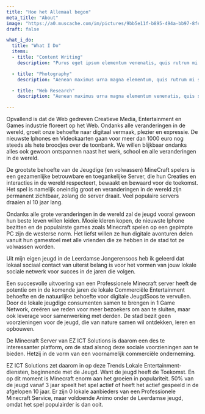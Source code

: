 ```yaml
---
title: "Hoe het Allemaal begon"
meta_title: "About"
image: "https://a0.muscache.com/im/pictures/9bb5e11f-b895-494a-bb97-8feb603bc4de.jpg?im_w=1440"
draft: false

what_i_do:
  title: "What I Do"
  items:
  - title: "Content Writing"
    description: "Purus eget ipsum elementum venenatis, quis rutrum mi semper nonpurus eget ipsum elementum venenatis."

  - title: "Photography"
    description: "Aenean maximus urna magna elementum, quis rutrum mi semper non purus eget ipsum venenatis."

  - title: "Web Research"
    description: "Aenean maximus urna magna elementum venenatis, quis semper non purus eget ipsum venenatis."

---
```

Opvallend is dat de Web gedreven Creatieve Media, Entertainment en Games industrie floreert op het Web. Ondanks alle veranderingen in de wereld, groeit onze behoefte naar digitaal vermaak, plezier en expressie. De nieuwste Iphones en Videokaarten gaan voor meer dan 1000 euro nog steeds als hete broodjes over de toonbank. We willen blijkbaar ondanks alles ook gewoon ontspannen naast het werk, school en alle veranderingen in de wereld.

De grootste behoefte van de Jeugdige (en volwassen) MineCraft spelers is een gezamenlijke betrouwbare en toegankelijke Server, die hun Creaties en interacties in de wereld respecteert, bewaakt en bewaard voor de toekomst. Het spel is namelijk oneindig groot en veranderingen in de wereld zijn permanent zichtbaar, zolang de server draait. Veel populaire servers draaien al 10 jaar lang.

Ondanks alle grote veranderingen in de wereld zal de jeugd vooral gewoon hun beste leven willen leiden. Mooie kleren kopen, de nieuwste Iphone bezitten en de populairste games zoals Minecraft spelen op een gepimpte PC zijn de westerse norm. Het liefst willen ze hun digitale avonturen delen vanuit hun gamestoel met alle vrienden die ze hebben in de stad tot ze volwassen worden.

Uit mijn eigen jeugd in de Leerdamse Jongerensoos heb ik geleerd dat lokaal sociaal contact van uiterst belang is voor het vormen van jouw lokale sociale netwerk voor succes in de jaren die volgen.

Een succesvolle uitvoering van een Professionele Minecraft server heeft de potentie om in de komende jaren de lokale Commerciële Entertainment behoefte en de natuurlijke behoefte voor digitale JeugdSoos te vervullen. Door de lokale jeugdige consumenten samen te brengen in 1 Game Network, creëren we reden voor meer bezoekers om aan te sluiten, maar ook leverage voor samenwerking met derden. De stad bezit geen voorzieningen voor de jeugd, die van nature samen wil ontdekken, leren en opbouwen.

De Minecraft Server van EZ ICT Solutions is daarom een des te interessanter platform, om de stad alsnog deze sociale voorzieningen aan te bieden. Hetzij in de vorm van een voornamelijk commerciële onderneming.


EZ ICT Solutions zet daarom in op deze Trends Lokale Entertainment-diensten, beginnende met de Jeugd. Want de jeugd heeft de Toekomst. En op dit moment is Minecraft enorm aan het groeien in populariteit. 50% van de jeugd vanaf 3 jaar speelt het spel actief of heeft het actief gespeeld in de afgelopen 10 jaar. Er zijn 0 lokale aanbieders van een Professionele Minecraft Service, maar voldoende Animo onder de Leerdamse jeugd, omdat het spel populairder is dan ooit.
